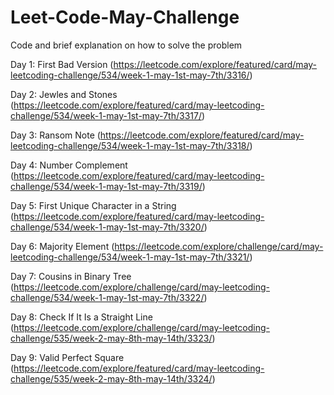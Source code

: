 # Leet-Code-May-Challenge
Code and brief explanation on how to solve the problem

Day 1: First Bad Version (https://leetcode.com/explore/featured/card/may-leetcoding-challenge/534/week-1-may-1st-may-7th/3316/)

Day 2: Jewles and Stones (https://leetcode.com/explore/featured/card/may-leetcoding-challenge/534/week-1-may-1st-may-7th/3317/)

Day 3: Ransom Note (https://leetcode.com/explore/featured/card/may-leetcoding-challenge/534/week-1-may-1st-may-7th/3318/)

Day 4: Number Complement (https://leetcode.com/explore/featured/card/may-leetcoding-challenge/534/week-1-may-1st-may-7th/3319/)

Day 5: First Unique Character in a String (https://leetcode.com/explore/featured/card/may-leetcoding-challenge/534/week-1-may-1st-may-7th/3320/) 

Day 6: Majority Element (https://leetcode.com/explore/challenge/card/may-leetcoding-challenge/534/week-1-may-1st-may-7th/3321/)

Day 7: Cousins in Binary Tree (https://leetcode.com/explore/challenge/card/may-leetcoding-challenge/534/week-1-may-1st-may-7th/3322/)

Day 8: Check If It Is a Straight Line (https://leetcode.com/explore/challenge/card/may-leetcoding-challenge/535/week-2-may-8th-may-14th/3323/)

Day 9: Valid Perfect Square (https://leetcode.com/explore/featured/card/may-leetcoding-challenge/535/week-2-may-8th-may-14th/3324/)
